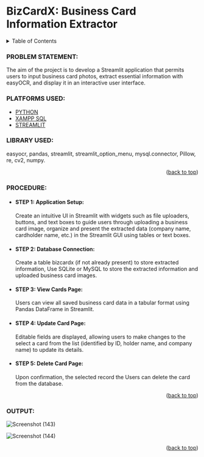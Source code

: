 <a name="readme-top"></a>
#   __BizCardX: Business Card Information Extractor__

<!-- TABLE OF CONTENTS -->
<details>
  <summary>Table of Contents</summary>
  <ol>
    <li>
      <a href="#problem-statement">PROBLEM STATEMENT</a>
    </li>
    <li>
      <a href="#platforms-used">PLATFORMS USED</a>
    </li>
    <li><a href="#library-used">LIBRARY USED</a></li>
    <li><a href="#procedure">PROCEDURE</a></li>
    <li><a href="#output">OUTPUT</a></li>
  </ol>
</details>

<!-- PROBLEM STATEMENT -->
### PROBLEM STATEMENT:
The aim of the project is to develop a Streamlit application that permits users to input business card photos, extract essential information with easyOCR, and display it in an interactive user interface.

<!-- PLATFORMS USED -->
### PLATFORMS USED:

* [PYTHON](https://www.python.org/)
* [XAMPP SQL](https://www.apachefriends.org/index.html)
* [STREAMLIT](https://streamlit.io/)
  
<!-- LIBRARY USED -->
### LIBRARY USED:
easyocr, pandas, streamlit, streamlit_option_menu, mysql.connector, Pillow, re, cv2, numpy.

<p align="right">(<a href="#readme-top">back to top</a>)</p>

<!-- PROCEDURE -->
### PROCEDURE:
* #### __STEP 1:__ Application Setup:
   Create an intuitive UI in Streamlit with widgets such as file uploaders, buttons, and text boxes to guide users through uploading a business card image, organize and present the         extracted data (company name, cardholder name, etc.) in the Streamlit GUI using tables or text boxes.

* #### __STEP 2:__ Database Connection:
  Create a table bizcardx (if not already present) to store extracted information, Use SQLite or MySQL to store the extracted information and uploaded business card images.
  
* #### __STEP 3:__ View Cards Page:
  Users can view all saved business card data in a tabular format using Pandas DataFrame in Streamlit.
  
* #### __STEP 4:__ Update Card Page:
  Editable fields are displayed, allowing users to make changes to the select a card from the list (identified by ID, holder name, and company name) to update its details.
  
* #### __STEP 5:__ Delete Card Page:
  Upon confirmation, the selected record the Users can delete the card from the database.
  
<p align="right">(<a href="#readme-top">back to top</a>)</p>

<!-- OUTPUT -->
### OUTPUT:
   ![Screenshot (143)](https://github.com/user-attachments/assets/72b44683-ebf0-42c2-b26d-20bac6050091)

  ![Screenshot (144)](https://github.com/user-attachments/assets/485e5638-f01f-4a4f-9232-2cea8488decb)

   
<p align="right">(<a href="#readme-top">back to top</a>)</p>


